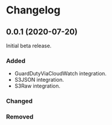 # Changelog

## 0.0.1 (2020-07-20)
Initial beta release.

### Added 
- GuardDutyViaCloudWatch integration.
- S3JSON integration.
- S3Raw integration.

### Changed

### Removed
